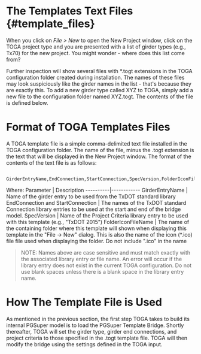 The Templates Text Files {#template_files}
===========================================
When you click on *File > New* to open the New Project window, click on the TOGA project type and you are presented with a list of girder types (e.g., Tx70) for the new project. You might wonder - where does this list come from?

Further inspection will show several files with *.togt extensions in the TOGA configuration folder created during installation. The names of these files may look suspiciously like the girder names in the list - that's because they are exactly this. To add a new girder type called XYZ to TOGA, simply add a new file to the configuration folder named XYZ.togt. The contents of the file is defined below.

Format of TOGA Templates Files
==============================
A TOGA template file is a simple comma-delimited text file installed in the TOGA configuration folder. The name of the file, minus the .togt extension is the text that will be displayed in the New Project window. The format of the contents of the text file is as follows:
   
     GirderEntryName,EndConnection,StartConnection,SpecVersion,FolderIconFileName
   
Where:
Parameter | Description
----------|------------
GirderEntryName | Name of the girder entry to be used from the TxDOT standard library
EndConnection and StartConnection | The names of the TxDOT standard Connection library entries to be used at the start and end of the bridge model.
SpecVersion | Name of the Project Criteria library entry to be used with this template (e.g., "TxDOT 2015")
FolderIconFileName | The name of the containing folder where this template will shown when displaying this template in the "File -> New" dialog. This is also the name of the  icon (*.ico) file file used when displaying the folder. Do not include ".ico" in the name

> NOTE: Names above are case sensitive and must match exactly with the associated library entry or file name. An error will occur if the library entry does not exist in the current TOGA configuration. Do not use blank spaces unless there is a blank space in the library entry name.

How The Template File is Used
=============================
As mentioned in the previous section, the first step TOGA takes to build its internal PGSuper model is to load the PGSuper Template Bridge. Shortly thereafter, TOGA will set the girder type, girder end connections, and project criteria to those specified in the .togt template file. TOGA will then modify the bridge using the settings defined in the TOGA input.

